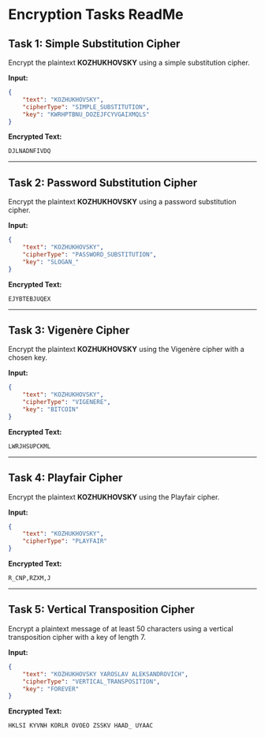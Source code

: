 # Encryption Tasks ReadMe

## Task 1: Simple Substitution Cipher
Encrypt the plaintext **KOZHUKHOVSKY** using a simple substitution cipher.

**Input:**
```json
{
    "text": "KOZHUKHOVSKY",
    "cipherType": "SIMPLE_SUBSTITUTION",
    "key": "KWRHPTBNU_DOZEJFCYVGAIXMQLS"
}
```

**Encrypted Text:**
```
DJLNADNFIVDQ
```

---

## Task 2: Password Substitution Cipher
Encrypt the plaintext **KOZHUKHOVSKY** using a password substitution cipher.

**Input:**
```json
{
    "text": "KOZHUKHOVSKY",
    "cipherType": "PASSWORD_SUBSTITUTION",
    "key": "SLOGAN_"
}
```

**Encrypted Text:**
```
EJYBTEBJUQEX
```

---

## Task 3: Vigenère Cipher
Encrypt the plaintext **KOZHUKHOVSKY** using the Vigenère cipher with a chosen key.

**Input:**
```json
{
    "text": "KOZHUKHOVSKY",
    "cipherType": "VIGENERE",
    "key": "BITCOIN"
}
```

**Encrypted Text:**
```
LWRJHSUPCKML
```

---

## Task 4: Playfair Cipher
Encrypt the plaintext **KOZHUKHOVSKY** using the Playfair cipher.

**Input:**
```json
{
    "text": "KOZHUKHOVSKY",
    "cipherType": "PLAYFAIR"
}
```

**Encrypted Text:**
```
R_CNP,RZXM,J
```

---

## Task 5: Vertical Transposition Cipher
Encrypt a plaintext message of at least 50 characters using a vertical transposition cipher with a key of length 7.

**Input:**
```json
{
    "text": "KOZHUKHOVSKY YAROSLAV ALEKSANDROVICH",
    "cipherType": "VERTICAL_TRANSPOSITION",
    "key": "FOREVER"
}
```

**Encrypted Text:**
```
HKLSI KYVNH KORLR OVOEO ZSSKV HAAD_ UYAAC
```



